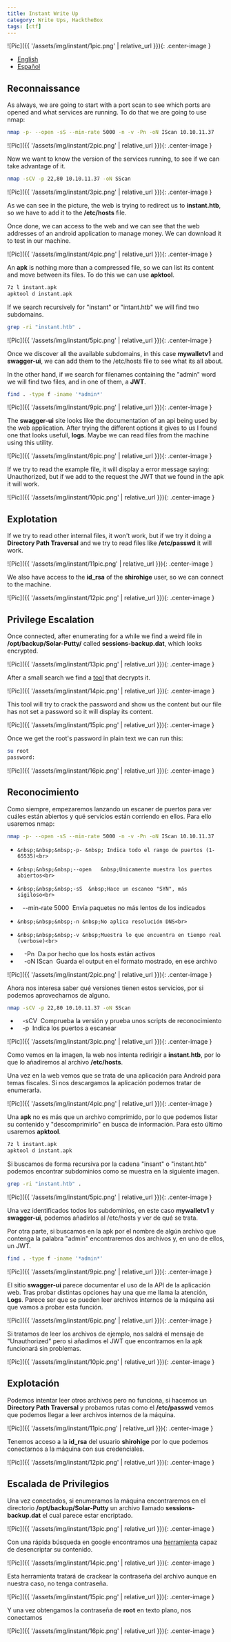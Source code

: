 ```yaml
---
title: Instant Write Up
category: Write Ups, HacktheBox
tags: [ctf]
---
```


![Pic]({{ '/assets/img/instant/1pic.png' | relative_url }}){: .center-image }

- [English](#reconnaissance)
- [Español](#reconocimiento)

## Reconnaissance

As always, we are going to start with a port scan to see which ports are opened and what services are running. To do that we are going to use nmap:

```sh
nmap -p- --open -sS --min-rate 5000 -n -v -Pn -oN IScan 10.10.11.37
```


![Pic]({{ '/assets/img/instant/2pic.png' | relative_url }}){: .center-image }

Now we want to know the version of the services running, to see if we can take advantage of it.

```sh
nmap -sCV -p 22,80 10.10.11.37 -oN SScan
```



![Pic]({{ '/assets/img/instant/3pic.png' | relative_url }}){: .center-image }

As we can see in the picture, the web is trying to redirect us to **instant.htb**, so we have to add it to the **/etc/hosts** file.

Once done, we can access to the web and we can see that the web addresses of an android application to manage money. We can download it to test in our machine.

![Pic]({{ '/assets/img/instant/4pic.png' | relative_url }}){: .center-image }

An **apk** is nothing more than a compressed file, so we can list its content and move between its files. To do this we can use **apktool**.

```sh
7z l instant.apk
apktool d instant.apk
```

If we search recursively for "instant" or "intant.htb" we will find two subdomains.

```sh
grep -ri "instant.htb" .
```

![Pic]({{ '/assets/img/instant/5pic.png' | relative_url }}){: .center-image }

Once we discover all the available subdomains, in this case **mywalletv1** and **swagger-ui**, we can add them to the /etc/hosts file to see what its all about.

In the other hand, if we search for filenames containing the "admin" word we will find two files, and in one of them, a **JWT**.

```sh
find . -type f -iname '*admin*'
```

![Pic]({{ '/assets/img/instant/9pic.png' | relative_url }}){: .center-image }

The **swagger-ui** site looks like the documentation of an api being used by the web application. After trying the different options it gives to us I found one that looks usefull, **logs**. Maybe we can read files from the machine using this utility.

![Pic]({{ '/assets/img/instant/6pic.png' | relative_url }}){: .center-image }

If we try to read the example file, it will display a error message saying: Unauthorized, but if we add to the request the JWT that we found in the apk it will work.

![Pic]({{ '/assets/img/instant/10pic.png' | relative_url }}){: .center-image }

## Explotation

If we try to read other internal files, it won't work, but if we try it doing a **Directory Path Traversal** and we try to read files like **/etc/passwd** it will work.

![Pic]({{ '/assets/img/instant/11pic.png' | relative_url }}){: .center-image }

We also have access to the **id_rsa** of the **shirohige** user, so we can connect to the machine.

![Pic]({{ '/assets/img/instant/12pic.png' | relative_url }}){: .center-image }

## Privilege Escalation

Once connected, after enumerating for a while we find a weird file in **/opt/backup/Solar-Putty/** called **sessions-backup.dat**, which looks encrypted.

![Pic]({{ '/assets/img/instant/13pic.png' | relative_url }}){: .center-image }

After a small search we find a [tool](https://github.com/RainbowCache/solar_putty_crack/releases/tag/release) that decrypts it.

![Pic]({{ '/assets/img/instant/14pic.png' | relative_url }}){: .center-image }

This tool will try to crack the password and show us the content but our file has not set a password so it will display its content.

![Pic]({{ '/assets/img/instant/15pic.png' | relative_url }}){: .center-image }

Once we get the root's password in plain text we can run this:

```sh
su root
password:
```

![Pic]({{ '/assets/img/instant/16pic.png' | relative_url }}){: .center-image }





## Reconocimiento

Como siempre, empezaremos lanzando un escaner de puertos para ver cuáles están abiertos y qué servicios están corriendo en ellos. Para ello usaremos nmap:

```sh
nmap -p- --open -sS --min-rate 5000 -n -v -Pn -oN IScan 10.10.11.37
```

-     &nbsp;&nbsp;&nbsp;-p- &nbsp; Indica todo el rango de puertos (1-65535)<br>
-     &nbsp;&nbsp;&nbsp;--open   &nbsp;Únicamente muestra los puertos abiertos<br>
-     &nbsp;&nbsp;&nbsp;-sS  &nbsp;Hace un escaneo "SYN", más sigiloso<br>
- &nbsp;&nbsp;&nbsp;--min-rate 5000 &nbsp;Envía paquetes no más lentos de los indicados<br>
-     &nbsp;&nbsp;&nbsp;-n &nbsp;No aplica resolución DNS<br>
-     &nbsp;&nbsp;&nbsp;-v &nbsp;Muestra lo que encuentra en tiempo real (verbose)<br>
- &nbsp;&nbsp;&nbsp;    -Pn &nbsp;Da por hecho que los hosts están activos<br>
-   &nbsp;&nbsp;&nbsp;  -oN IScan &nbsp;Guarda el output en el formato mostrado, en ese archivo<br>

![Pic]({{ '/assets/img/instant/2pic.png' | relative_url }}){: .center-image }

Ahora nos interesa saber qué versiones tienen estos servicios, por si podemos aprovecharnos de alguno.

```sh
nmap -sCV -p 22,80 10.10.11.37 -oN SScan
```
- &nbsp;&nbsp;&nbsp;-sCV &nbsp;Comprueba la versión y prueba unos scripts de reconocimiento<br>
- &nbsp;&nbsp;&nbsp;-p &nbsp;Indica los puertos a escanear

![Pic]({{ '/assets/img/instant/3pic.png' | relative_url }}){: .center-image }

Como vemos en la imagen, la web nos intenta redirigir a **instant.htb**, por lo que lo añadiremos al archivo **/etc/hosts**.

Una vez en la web vemos que se trata de una aplicación para Android para temas fiscales. Si nos descargamos la aplicación podemos tratar de enumerarla.

![Pic]({{ '/assets/img/instant/4pic.png' | relative_url }}){: .center-image }

Una **apk** no es más que un archivo comprimido, por lo que podemos listar su contenido y "descomprimirlo" en busca de información. Para esto último usaremos **apktool**.

```sh
7z l instant.apk
apktool d instant.apk
```

Si buscamos de forma recursiva por la cadena "insant" o "instant.htb" podemos encontrar subdominios como se muestra en la siguiente imagen.

```sh
grep -ri "instant.htb" .
```

![Pic]({{ '/assets/img/instant/5pic.png' | relative_url }}){: .center-image }

Una vez identificados todos los subdominios, en este caso **mywalletv1** y **swagger-ui**, podemos añadirlos al /etc/hosts y ver de qué se trata.

Por otra parte, si buscamos en la apk por el nombre de algún archivo que contenga la palabra "admin" encontraremos dos archivos y, en uno de ellos, un JWT.

```sh
find . -type f -iname '*admin*'
```

![Pic]({{ '/assets/img/instant/9pic.png' | relative_url }}){: .center-image }

El sitio **swagger-ui** parece documentar el uso de la API de la aplicación web. Tras probar distintas opciones hay una que me llama la atención, **Logs**. Parece ser que se pueden leer archivos internos de la máquina asi que vamos a probar esta función.

![Pic]({{ '/assets/img/instant/6pic.png' | relative_url }}){: .center-image }

Si tratamos de leer los archivos de ejemplo, nos saldrá el mensaje de "Unauthorized" pero si añadimos el JWT que encontramos en la apk funcionará sin problemas.

![Pic]({{ '/assets/img/instant/10pic.png' | relative_url }}){: .center-image }

## Explotación

Podemos intentar leer otros archivos pero no funciona, si hacemos un **Directory Path Traversal** y probamos rutas como el **/etc/passwd** vemos que podemos llegar a leer archivos internos de la máquina.

![Pic]({{ '/assets/img/instant/11pic.png' | relative_url }}){: .center-image }

Tenemos acceso a la **id_rsa** del usuario **shirohige** por lo que podemos conectarnos a la máquina con sus credenciales.

![Pic]({{ '/assets/img/instant/12pic.png' | relative_url }}){: .center-image }

## Escalada de Privilegios

Una vez conectados, si enumeramos la máquina encontraremos en el directorio **/opt/backup/Solar-Putty** un archivo llamado **sessions-backup.dat** el cual parece estar encriptado.

![Pic]({{ '/assets/img/instant/13pic.png' | relative_url }}){: .center-image }

Con una rápida búsqueda en google encontramos una [herramienta](https://github.com/RainbowCache/solar_putty_crack/releases/tag/release) capaz de desencriptar su contenido.

![Pic]({{ '/assets/img/instant/14pic.png' | relative_url }}){: .center-image }

Esta herramienta tratará de crackear la contraseña del archivo aunque en nuestra caso, no tenga contraseña.

![Pic]({{ '/assets/img/instant/15pic.png' | relative_url }}){: .center-image }

Y una vez obtengamos la contraseña de **root** en texto plano, nos conectamos

![Pic]({{ '/assets/img/instant/16pic.png' | relative_url }}){: .center-image }


